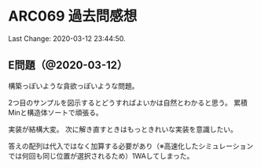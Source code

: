 # ARC069 過去問感想

Last Change: 2020-03-12 23:44:50.

## E問題（@2020-03-12）

構築っぽいような貪欲っぽいような問題。

2つ目のサンプルを図示するとどうすればよいかは自然とわかると思う。
累積Minと構造体ソートで頑張る。

実装が結構大変。
次に解き直すときはもっときれいな実装を意識したい。

答えの配列は代入ではなく加算する必要があり（※高速化したシミュレーションでは何回も同じ位置が選択されるため）1WAしてしまった。

